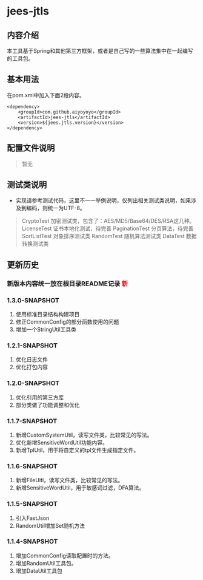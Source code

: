 # jees-jtls

## 内容介绍

本工具基于Spring和其他第三方框架，或者是自己写的一些算法集中在一起编写的工具包。

## 基本用法

在pom.xml中加入下面2段内容。

```
<dependency>
	<groupId>com.github.aiyoyoyo</groupId>
	<artifactId>jees-jtls</artifactId>
	<version>${jees.jtls.version}</version>
</dependency>
```

## 配置文件说明

> 暂无

## 测试类说明

* 实现请参考测试代码，这里不一一举例说明，仅列出相关测试类说明，如果涉及到编码，则统一为UTF-8。

> CryptoTest 加密测试类，包含了：AES/MD5/Base64/DES/RSA这几种。
> LicenseTest 证书本地化测试，待完善
> PaginationTest 分页算法，待完善
> SortListTest 对象排序测试类
> RandomTest 随机算法测试类
> DataTest 数据转换测试类

## 更新历史
### 新版本内容统一放在根目录README记录 <font color='red'>新</font>

### 1.3.0-SNAPSHOT 

1. 使用标准目录结构构建项目
2. 修正CommonConfig的部分函数使用的问题
3. 增加一个StringUtil工具类

### 1.2.1-SNAPSHOT

1. 优化日志文件
2. 优化打包内容

### 1.2.0-SNAPSHOT

1. 优化引用的第三方库
2. 部分类做了功能调整和优化

### 1.1.7-SNAPSHOT

1. 新增CustomSystemUtil，读写文件类，比较常见的写法。
2. 优化新增SensitiveWordUtil功能内容。
3. 新增TplUtil，用于将自定义的tpl文件生成指定文件。

### 1.1.6-SNAPSHOT

1. 新增FileUitl，读写文件类，比较常见的写法。
2. 新增SensitiveWordUtil，用于敏感词过滤，DFA算法。

### 1.1.5-SNAPSHOT

1. 引入FastJson
2. RandomUtil增加Set随机方法

### 1.1.4-SNAPSHOT

1. 增加CommonConfig读取配置时的方法。
2. 增加RandomUtil工具包。
3. 增加DataUtil工具包

